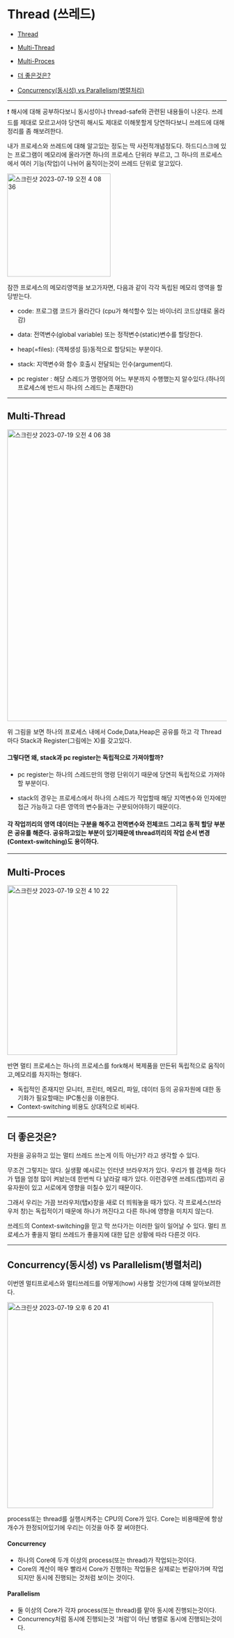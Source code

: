# Thread (쓰레드) 

- [Thread](#Thread_(쓰레드))

- [Multi-Thread](#Multi-Thread)

- [Multi-Proces](#Multi-Proces)

- [더 좋은것은?](#더_좋은것은?)

- [Concurrency(동시성) vs Parallelism(병렬처리)](#Concurrency(동시성)_vs_Parallelism(병렬처리))

---

❗ 해시에 대해 공부하다보니 동시성이나 thread-safe와 관련된 내용들이 나온다. 쓰레드를 제대로 모르고서야 당연히 해시도 제대로 이해못할게 당연하다보니 쓰레드에 대해 정리를 좀 해보려한다. 


내가 프로세스와 쓰레드에 대해 알고있는 정도는 딱 사전적개념정도다. 하드디스크에 있는 프로그램이 메모리에 올라가면 하나의 프로세스 단위라 부르고, 그 하나의 프로세스에서 여러 기능(작업)이 나뉘어 움직이는것이 쓰레드 단위로 알고있다.


<img width="237" alt="스크린샷 2023-07-19 오전 4 08 36" src="https://github.com/YongNyeo/TIL/assets/109174778/6130ccd3-f49c-4afc-bd4c-5331b9617292">


잠깐 프로세스의 메모리영역을 보고가자면, 다음과 같이 각각 독립된 메모리 영역을 할당받는다. 
- code: 프로그램 코드가 올라간다 (cpu가 해석할수 있는 바이너리 코드상태로 올라감)
- data: 전역변수(global variable) 또는 정적변수(static)변수를 할당한다.
- heap(=files): (객체생성 등)동적으로 할당되는 부분이다.

- stack: 지역변수와 함수 호출시 전달되는 인수(argument)다.
- pc register : 해당 스레드가 명령어의 어느 부분까지 수행했는지 알수있다.(하나의 프로세스에 반드시 하나의 스레드는 존재한다)

---

## Multi-Thread

<img width="670" alt="스크린샷 2023-07-19 오전 4 06 38" src="https://github.com/YongNyeo/TIL/assets/109174778/8d7dc8bd-0ad3-4650-8234-450680976e09">

위 그림을 보면 하나의 프로세스 내에서 Code,Data,Heap은 공유를 하고 각 Thread마다 Stack과 Register(그림에는 X)를 갖고있다. 

#### 그렇다면 왜, stack과 pc register는 독립적으로 가져야할까?

- pc register는 하나의 스레드만의 명령 단위이기 때문에 당연히 독립적으로 가져야할 부분이다. 

- stack의 경우는 프로세스에서 하나의 스레드가 작업할때 해당 지역변수와 인자에만 접근 가능하고 다른 영역의 변수들과는 구분되어야하기 때문이다.

####  각 작업끼리의 영역 데이터는 구분을 해주고 전역변수와 전체코드 그리고 동적 할당 부분은 공유를 해준다. 공유하고있는 부분이 있기때문에 thread끼리의 작업 순서 변경(Context-switching)도 용이하다.

---

## Multi-Proces

<img width="390" alt="스크린샷 2023-07-19 오전 4 10 22" src="https://github.com/YongNyeo/TIL/assets/109174778/cbcd7ede-2d81-410c-ba42-1ffa61e4d914">

반면 멀티 프로세스는 하나의 프로세스를 fork해서 복제품을 만든뒤 독립적으로 움직이고,메모리를 차지하는 형태다. 
- 독립적인 존재지만 모니터, 프린터, 메모리, 파일, 데이터 등의 공유자원에 대한 동기화가 필요할때는 IPC통신을 이용한다.
- Context-switching 비용도 상대적으로 비싸다.


---

## 더 좋은것은?

자원을 공유하고 있는 멀티 쓰레드 쓰는게 이득 아닌가? 라고 생각할 수 있다.

무조건 그렇지는 않다. 실생활 예시로는 인터넷 브라우저가 있다. 우리가 웹 검색을 하다가 탭을 엄청 많이 켜놨는데 한번씩 다 날라갈 때가 있다. 이런경우엔 쓰레드(탭)끼리 공유자원이 있고 서로에게 영향을 미칠수 있기 때문이다.

그래서 우리는 가끔 브라우저(탭x)창을 새로 더 띄워놓을 때가 있다. 각 프로세스(브라우저 창)는 독립적이기 때문에 하나가 꺼진다고 다른 하나에 영향을 미치지 않는다. 

쓰레드의 Context-switching을 믿고 막 쓰다가는 이러한 일이 일어날 수 있다.  멀티 프로세스가 좋을지 멀티 쓰레드가 좋을지에 대한 답은 상황에 따라 다른것 이다.

--- 

## Concurrency(동시성) vs Parallelism(병렬처리)

이번엔 멀티프로세스와 멀티쓰레드를 어떻게(how) 사용할 것인가에 대해 알아보려한다.

<img width="473" alt="스크린샷 2023-07-19 오후 6 20 41" src="https://github.com/YongNyeo/TIL/assets/109174778/c3475fb3-6d29-4650-ae1e-4ab506207324">

process또는 thread를 실행시켜주는 CPU의 Core가 있다. Core는 비용때문에 항상 개수가 한정되어있기에 우리는 이것을 아주 잘 써야한다. 

#### Concurrency 

- 하나의 Core에 두개 이상의 process(또는 thread)가 작업되는것이다.
- Core의 계산이 매우 빨라서 Core가 진행하는 작업들은 실제로는 번갈아가며 작업되지만 동시에 진행되는 것처럼 보이는 것이다.

#### Parallelism

- 둘 이상의 Core가 각자 process(또는 thread)를 맡아 동시에 진행되는것이다.
- Concurrency처럼 동시에 진행되는것 '처럼'이 아닌 병렬로 동시에 진행되는것이다.

